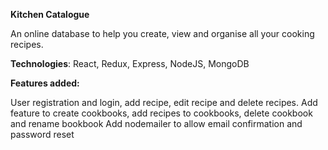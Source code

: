 **Kitchen Catalogue**

An online database to help you create, view and organise all your cooking recipes.

**Technologies**: React, Redux, Express, NodeJS, MongoDB


**Features added:**

User registration and login, add recipe, edit recipe and delete recipes.
Add feature to create cookbooks, add recipes to cookbooks, delete cookbook and rename bookbook
Add nodemailer to allow email confirmation and password reset


